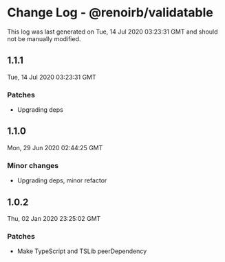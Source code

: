 # Change Log - @renoirb/validatable

This log was last generated on Tue, 14 Jul 2020 03:23:31 GMT and should not be manually modified.

## 1.1.1
Tue, 14 Jul 2020 03:23:31 GMT

### Patches

- Upgrading deps

## 1.1.0
Mon, 29 Jun 2020 02:44:25 GMT

### Minor changes

- Upgrading deps, minor refactor

## 1.0.2
Thu, 02 Jan 2020 23:25:02 GMT

### Patches

- Make TypeScript and TSLib peerDependency

